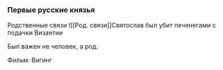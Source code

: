 ### Первые русские князья

Родственные связи
![[Род. связи]]Святослав был убит печенегами с подачки Византии

Был важен не человек, а род.

Фильм: Вигинг


